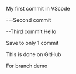 My first commit in VScode

---Second commit

--Third commit Hello


Save to only 1 commit


This is done on GitHub

For branch demo